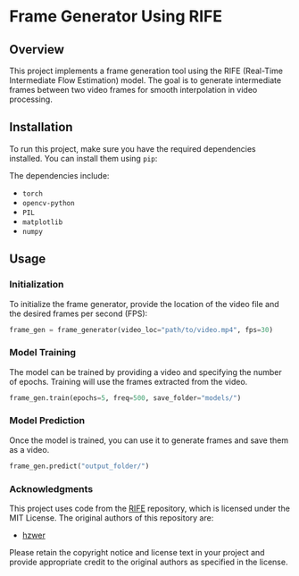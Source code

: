 
# Frame Generator Using RIFE

## Overview

This project implements a frame generation tool using the RIFE (Real-Time Intermediate Flow Estimation) model. The goal is to generate intermediate frames between two video frames for smooth interpolation in video processing.

## Installation

To run this project, make sure you have the required dependencies installed. You can install them using `pip`:

The dependencies include:

- `torch`
- `opencv-python`
- `PIL`
- `matplotlib`
- `numpy`

## Usage

### Initialization

To initialize the frame generator, provide the location of the video file and the desired frames per second (FPS):

```python
frame_gen = frame_generator(video_loc="path/to/video.mp4", fps=30)
```


### Model Training

The model can be trained by providing a video and specifying the number of epochs. Training will use the frames extracted from the video.

```python
frame_gen.train(epochs=5, freq=500, save_folder="models/")
```

### Model Prediction

Once the model is trained, you can use it to generate frames and save them as a video.

```python
frame_gen.predict("output_folder/")
```

### Acknowledgments

This project uses code from the [RIFE](https://github.com/hzwer/ECCV2022-RIFE) repository, which is licensed under the MIT License. The original authors of this repository are:

- [hzwer](https://github.com/hzwer)

Please retain the copyright notice and license text in your project and provide appropriate credit to the original authors as specified in the license.
